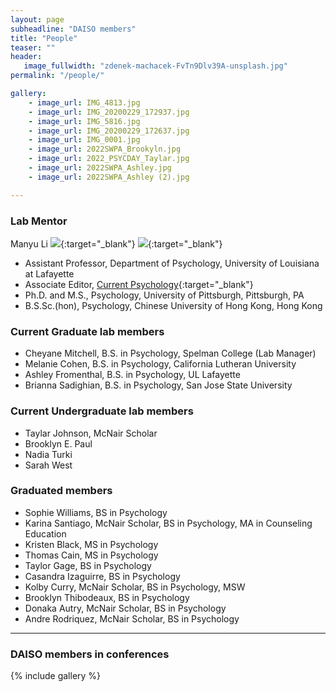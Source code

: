 ```yaml
---
layout: page
subheadline: "DAISO members"
title: "People"
teaser: ""
header:
   image_fullwidth: "zdenek-machacek-FvTn9Dlv39A-unsplash.jpg"
permalink: "/people/"

gallery:
    - image_url: IMG_4813.jpg
    - image_url: IMG_20200229_172937.jpg
    - image_url: IMG_5816.jpg
    - image_url: IMG_20200229_172637.jpg
    - image_url: IMG_0001.jpg
    - image_url: 2022SWPA_Brookyln.jpg
    - image_url: 2022_PSYCDAY_Taylar.jpg
    - image_url: 2022SWPA_Ashley.jpg
    - image_url: 2022SWPA_Ashley (2).jpg

---
```

### Lab Mentor

Manyu Li [<img src="https://img.icons8.com/color/24/000000/google-scholar--v3.png">](https://scholar.google.com/citations?user=lU50KEgAAAAJ&hl=en&authuser=4){:target="_blank"} [<img src="https://orcid.org/sites/default/files/images/orcid_16x16.png">](https://orcid.org/0000-0002-8324-5868){:target="_blank"} 
* Assistant Professor, Department of Psychology, University of Louisiana at Lafayette
* Associate Editor, [Current Psychology](https://www.springer.com/journal/12144){:target="_blank"}
* Ph.D. and M.S., Psychology, University of Pittsburgh, Pittsburgh, PA
* B.S.Sc.(hon), Psychology, Chinese University of Hong Kong, Hong Kong

### Current Graduate lab members 

* Cheyane Mitchell, B.S. in Psychology, Spelman College (Lab Manager)
* Melanie Cohen, B.S. in Psychology, California Lutheran University 
* Ashley Fromenthal, B.S. in Psychology, UL Lafayette
* Brianna Sadighian, B.S. in Psychology, San Jose State University

### Current Undergraduate lab members 

* Taylar Johnson, McNair Scholar
* Brooklyn E. Paul
* Nadia Turki
* Sarah West

### Graduated members

* Sophie Williams, BS in Psychology
* Karina Santiago, McNair Scholar, BS in Psychology, MA in Counseling Education
* Kristen Black, MS in Psychology
* Thomas Cain, MS in Psychology
* Taylor Gage, BS in Psychology 
* Casandra Izaguirre, BS in Psychology
* Kolby Curry, McNair Scholar, BS in Psychology, MSW
* Brooklyn Thibodeaux, BS in Psychology
* Donaka Autry, McNair Scholar, BS in Psychology
* Andre Rodriquez, McNair Scholar, BS in Psychology


---
### DAISO members in conferences
{% include gallery %}
